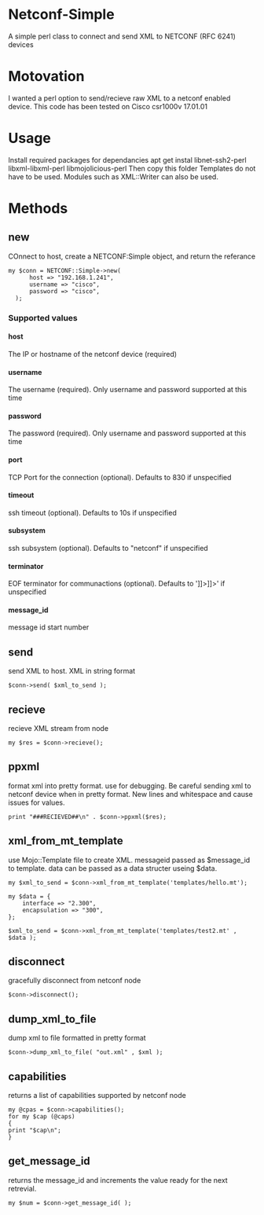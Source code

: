 # Netconf-Simple
A simple perl class to connect and send XML to NETCONF (RFC 6241) devices


# Motovation
I wanted a perl option to send/recieve raw XML to a netconf enabled device. This code has been tested on Cisco csr1000v 17.01.01

# Usage
Install required packages for dependancies 
apt get instal libnet-ssh2-perl libxml-libxml-perl libmojolicious-perl
Then copy this folder 
Templates do not have to be used. Modules such as XML::Writer can also be used. 

# Methods

## new
COnnect to host, create a NETCONF:Simple object, and return the referance 
  ```
  my $conn = NETCONF::Simple->new(
		host => "192.168.1.241",
		username => "cisco",
		password => "cisco",
	); 
  ```
  
### Supported values
#### host
The IP or hostname of the netconf device (required)
#### username
The username (required). Only username and password supported at this time
#### password
The password (required). Only username and password supported at this time
#### port
TCP Port for the connection (optional). Defaults to 830 if unspecified 
#### timeout
ssh timeout (optional).  Defaults to 10s if unspecified 
#### subsystem
ssh subsystem (optional). Defaults to "netconf" if unspecified 
#### terminator
EOF terminator for communactions (optional). Defaults to ']]>]]>' if unspecified 
#### message_id
message id start number


## send
send XML to host. XML in string format
```
$conn->send( $xml_to_send );
```
## recieve
recieve XML stream from node
```
my $res = $conn->recieve();
```
## ppxml
format xml into pretty format. use for debugging. Be careful sending xml to netconf device when in pretty format. New lines and whitespace and cause issues for values.  
```
print "###RECIEVED##\n" . $conn->ppxml($res);
```
## xml_from_mt_template
use Mojo::Template file to create XML. messageid passed as $message_id to template. data can be passed as a data structer useing $data. 
```
my $xml_to_send = $conn->xml_from_mt_template('templates/hello.mt');
```
```
my $data = { 
	interface => "2.300",
	encapsulation => "300",
};

$xml_to_send = $conn->xml_from_mt_template('templates/test2.mt' , $data );
```
## disconnect
gracefully disconnect from netconf node
```
$conn->disconnect();
```
## dump_xml_to_file
dump xml to file formatted in pretty format
```
$conn->dump_xml_to_file( "out.xml" , $xml );
```
## capabilities
returns a list of capabilities supported by netconf node
```
my @cpas = $conn->capabilities();
for my $cap (@caps)
{
print "$cap\n";
}
```
## get_message_id
returns the message_id and increments the value ready for the next retrevial. 
```
my $num = $conn->get_message_id( );
```
